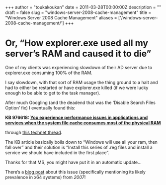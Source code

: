 +++
author = "toukakoukan"
date = 2011-03-28T00:00:00Z
description = ""
draft = false
slug = "windows-server-2008-cache-management"
title = "Windows Server 2008 Cache Management"
aliases = ['/windows-server-2008-cache-management/']
+++

# Or, “How explorer.exe used all my server’s RAM and caused it to die”

One of my clients was experiencing slowdown of their AD server due to explorer.exe consuming 100% of the RAM.

I say slowdown, with that sort of RAM usage the thing ground to a halt and had to either be restarted or have explorer.exe killed (if we were lucky enough to be able to get to the task manager).

After much Googling (and the deadend that was the ‘Disable Search Files Option’ fix) I eventually found this:

**KB 976618: [You experience performance issues in applications and services when the system file cache consumes most of the physical RAM](http://support.microsoft.com/kb/976618)**

through [this technet thread](http://social.technet.microsoft.com/Forums/en-US/windowsserver2008r2general/thread/74c2c9ca-f8c1-4c37-bc8c-cd074ce0c6cd "2008 R2 Memory Caching").

The KB article basically boils down to “Windows will use all your ram, then fall over” and their solution is “Install this series of .reg files and install a service we should have included in the first place”.

Thanks for that MS, you might have put it in an automatic update…

There’s a [blog post](http://blogs.msdn.com/b/ntdebugging/archive/2007/11/27/too-much-cache.aspx) about this issue (specifically mentioning its likely prevalence in x64 systems) from *2007*!

